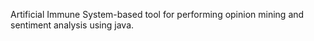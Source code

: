 

Artificial Immune System-based tool for performing opinion mining and sentiment analysis using java.

